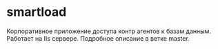 # smartload
Корпоративное приложение доступа контр агентов к базам данным. Работает на IIs сервере. Подробное описание в ветке master.
